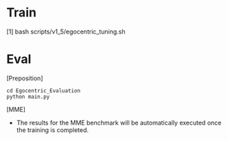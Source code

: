 # Train
[1] bash scripts/v1_5/egocentric_tuning.sh

# Eval

[Preposition]
```
cd Egocentric_Evaluation
python main.py
```
[MME]
- The results for the MME benchmark will be automatically executed once the training is completed.